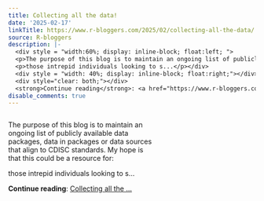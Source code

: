 ```yaml
---
title: Collecting all the data!
date: '2025-02-17'
linkTitle: https://www.r-bloggers.com/2025/02/collecting-all-the-data/
source: R-bloggers
description: |-
  <div style = "width:60%; display: inline-block; float:left; ">
  <p>The purpose of this blog is to maintain an ongoing list of publicly available data packages, data in packages or data sources that align to CDISC standards. My hope is that this could be a resource for:</p>
  <p>those intrepid individuals looking to s...</p></div>
  <div style = "width: 40%; display: inline-block; float:right;"></div>
  <div style="clear: both;"></div>
  <strong>Continue reading</strong>: <a href="https://www.r-bloggers.com/2025/02/collecting-all-the-data/">Collecting all the ...
disable_comments: true
---
```

<div style = "width:60%; display: inline-block; float:left; ">
<p>The purpose of this blog is to maintain an ongoing list of publicly available data packages, data in packages or data sources that align to CDISC standards. My hope is that this could be a resource for:</p>
<p>those intrepid individuals looking to s...</p></div>
<div style = "width: 40%; display: inline-block; float:right;"></div>
<div style="clear: both;"></div>
<strong>Continue reading</strong>: <a href="https://www.r-bloggers.com/2025/02/collecting-all-the-data/">Collecting all the ...